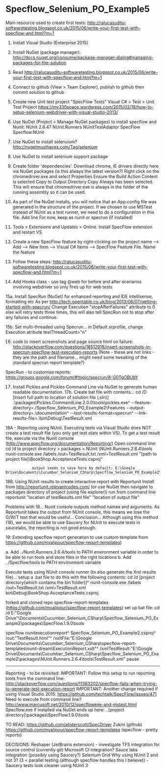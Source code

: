 # Specflow_Selenium_PO_Example5
Main resource used to create first tests: http://ralucasuditu-softwaretesting.blogspot.co.uk/2015/06/write-your-first-test-with-specflow-and.html?m=1

1. Install Visual Studio (Enterprise 2015)
2. Install NuGet (package manager). http://docs.nuget.org/consume/package-manager-dialog#managing-packages-for-the-solution

3. Read http://ralucasuditu-softwaretesting.blogspot.co.uk/2015/06/write-your-first-test-with-specflow-and.html?m=1
4. Connect to github (View > Team Explorer), publish to github then commit solution to github
5. Create new Unit test project "SpecFlow Tests" Visual C# > Test > Unit Test Project https://my330space.wordpress.com/2015/02/18/how-to-setup-selenium-webdriver-with-visual-studio-2013/
6. Use NuGet (Project > Manage NuGet packages) to install specflow and Nunit:
	NUnit 2.6.47
	NUnit.Runners 
	NUnitTestAdaptor
	SpecFlow
	Specflow.NUnit
7. Use NuGet to install selenuium? http://nugetmusthaves.com/Tag/selenium
8. Use NuGet to install selenium support package 
9. Create folder 'dependencies'.  Download chrome, IE drivers directly here via NuGet packages (is this always the latest version?)
   Right click on the chromedriver.exe and select Properties
    Ensure the Build Action Content is selected  Copy to Output Directory Copy Always has been selected. 
	This will ensure that chromedriver.exe is always in the folder of the running assembly so it can be used.

10. As part of the NuGet installs,  you will notice that an App.config file was generated in the structure of the project. 
    If we chosen to use MSTest instead of NUnit as a test runner, we need to do a configuration in this file.
	Add line  <unitTestProvider name="MsTest.2015" />
	For now, keep as nunit or specrun (if installed)

11. Tools > Extensions and Updates > Online.  Install SpecFlow extension and restart VS

12. Create a new SpecFlow feature by right-clicking on the project name --> Add --> New Item --> Visual C# Items --> SpecFlow Feature File. Name the feature

13. Follow these steps: http://ralucasuditu-softwaretesting.blogspot.co.uk/2015/06/write-your-first-test-with-specflow-and.html?m=1

14. Add Hooks class - use tag @web for before and after scenarios involving webdriver so only fires up for web tests

15a. Install SpecRun (NuGet) for enhanced reporting and IDE intellisense, formatting etc
    As per http://tech.opentable.co.uk/blog/2013/06/07/getting-started-with-specrun/
    Change Execution "stopAfterFailures" attribute to 0 else will retry tests three times, this 
	   will also tell SpecRun not to stop after any failures and continue.
	   
15b. Set multi-threaded using Specrun... 	in Default.srprofile, change Execution atribute testThreadCount="n"
	
16. code to insert screenshots and page source html on failure: http://stackoverflow.com/questions/18512918/insert-screenshots-in-specrun-specflow-test-execution-reports
   (Note - these are not links - they are the path and filename... might need some tweaking of the standard specrun report template?)

   SpecRun - to customise reports: https://groups.google.com/forum/#!topic/specrun/8-G0TgOBUbY

17. Install Pickles and Pickles Command Line via NuGet to generate human readable documentation.
17b. Create bat file with contents...
	cd /D [insert full path to location of solution file (.sln)]
	.\packages\Pickles.CommandLine.2.0.0\tools\pickles.exe^
	 --feature-directory=./Specflow_Selenium_PO_Example2\Features
	 --output-directory=.\documentation^
	 --test-results-format=specrun^
	 --link-results-file=.\bin\Debug\TestResult.xml
	 
18A - Reporting using NUnit. Executing tests via Visual Studio does NOT create a test result file (you only get test stats within VS).
	To get a test result file, execute via the Nunit console (http://www.specflow.org/documentation/Reporting/)
	Open command line:
				cd /d to project directory  > packages > NUnit \NUnit.Runners.2.6.4\tools
			    nunit-console.exe /labels /out=TestResult.txt /xml=TestResult.xml "[path to project file]\BookShop.AcceptanceTests.csproj"
	
				output seems to save here by default: E:\Google Drive\Documents\Cucumber_Selenium_CSharp\Specflow_Selenium_PO_Example2\packages\NUnit.Runners.2.6.4\tools

18B. Using NUnit results to create interactive report with Reportunit
	Install from http://reportunit.relevantcodes.com/ (or use NuGet then navigate to packages directory of project (using file explorer))
	run from command line
	reportunit "location of testResults.xml file" "location of output file"
	
Problems with 18... Nunit console outputs method names and arguments.  As 	Reportunit takes the output from NUnit console, 
 this means we lose the G/W/T text that would be useful... Conclusion... Although using this method (18), we would be able to use Saucery for NUnit 
 to execute tests in saucelabs, the reporting is not good enough.
  
19: Extending specflow report generation to use custom template from https://github.com/mvalipour/specflow-report-templates)
  
  a. Add ../Nunit.Runners.2.6.4/tools to PATH environment variable in order to be able to run tools and store files in the right locations
  b. Add ../Specflow/tools to PATH environment variable
  
  Execute tests using NUnit console runner (to also generate the Xml results file)... setup a .bat file to do this with the following contents:
  cd /d [project directory(which contains the bin folder)]^
   nunit-console.exe /labels /out=TestResult.txt /xml=TestResult.xml bin\Debug\BookShop.AcceptanceTests.csproj

  forked and cloned repo specflow-report-templates (https://github.com/mvalipour/specflow-report-templates)
  set up bat file:
  cd /d E:\"Google Drive"\Documents\Cucumber_Selenium_CSharp\Specflow_Selenium_PO_Example2\packages\SpecFlow.1.9.0\tools

specflow nunitexecutionreport^
 Specflow_Selenium_PO_Example2.csproj^
 /out:"TestResult.html"^
 /xsltFile:"E:\Google Drive\Documents\Cucumber_Selenium_CSharp\specflow-report-templates\nunit-dream\ExecutionReport.xslt"^
 /xmlTestResult:"E:\Google Drive\Documents\Cucumber_Selenium_CSharp\Specflow_Selenium_PO_Example2\packages\NUnit.Runners.2.6.4\tools\TestResult.xml"
pause
	
----

Reporting - to be revisited:
IMPORTANT: Follow this setup to run reporting tools from the command line: http://stackoverflow.com/questions/11363202/specflow-fails-when-trying-to-generate-test-execution-report
IMPORTANT: Another change required if using Visual Studio 2015: https://github.com/techtalk/SpecFlow/issues/471
Need to execute from command line?  http://www.marcusoft.net/2010/12/specflowexe-and-mstest.html
Specflow.exe if installed via NuGet ends up here: ..[project directory]\packages\SpecFlow.1.9.0\tools

TO READ:
https://github.com/alisterscott/SpecDriver
Zukini (github)
https://github.com/mvalipour/specflow-report-templates (specflow - pretty reports)

DECISIONS:
Reshaper (JetBrains extension) - investigate
TFS integration for source control (currently git)
Microsoft CI integration?
Sauce labs integration (possibly using Saucery?)
Selenium Grid
Why using NUnit 2 and not 3? (3 = parallel testing (although specflow handles this I believe)) - Saucery tests look cleaner using NUnit 3


